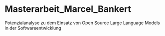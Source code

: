 # Masterarbeit_Marcel_Bankert
Potenzialanalyse zu dem Einsatz von Open Source Large Language Models in der Softwareentwicklung
